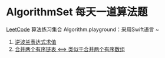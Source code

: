 # AlgorithmSet 每天一道算法题
[LeetCode](https://leetcode-cn.com/problemset/algorithms/) 算法练习集合 Algorithm.playground：采用Swift语言 ~  

1. [逆波兰表达式求值](https://leetcode-cn.com/problems/evaluate-reverse-polish-notation)
2. [合并两个有序链表 <==> 类似于合并两个有序数组](https://leetcode-cn.com/problems/merge-two-sorted-lists/submissions/)
